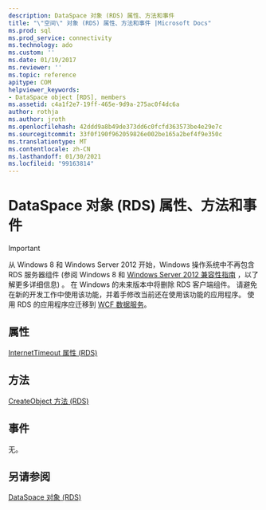 ```yaml
---
description: DataSpace 对象 (RDS) 属性、方法和事件
title: "\"空间\" 对象 (RDS) 属性、方法和事件 |Microsoft Docs"
ms.prod: sql
ms.prod_service: connectivity
ms.technology: ado
ms.custom: ''
ms.date: 01/19/2017
ms.reviewer: ''
ms.topic: reference
apitype: COM
helpviewer_keywords:
- DataSpace object [RDS], members
ms.assetid: c4a1f2e7-19ff-465e-9d9a-275ac0f4dc6a
author: rothja
ms.author: jroth
ms.openlocfilehash: 42ddd9a8b49de373dd6c0fcfd363573be4e29e7c
ms.sourcegitcommit: 33f0f190f962059826e002be165a2bef4f9e350c
ms.translationtype: MT
ms.contentlocale: zh-CN
ms.lasthandoff: 01/30/2021
ms.locfileid: "99163814"
---
```

# <a name="dataspace-object-rds-properties-methods-and-events"></a>DataSpace 对象 (RDS) 属性、方法和事件
> [!IMPORTANT]
>  从 Windows 8 和 Windows Server 2012 开始，Windows 操作系统中不再包含 RDS 服务器组件 (参阅 Windows 8 和 [Windows Server 2012 兼容性指南](https://www.microsoft.com/download/details.aspx?id=27416) ，以了解更多详细信息) 。 在 Windows 的未来版本中将删除 RDS 客户端组件。 请避免在新的开发工作中使用该功能，并着手修改当前还在使用该功能的应用程序。 使用 RDS 的应用程序应迁移到 [WCF 数据服务](/dotnet/framework/wcf/)。  
  
## <a name="properties"></a>属性  
 [InternetTimeout 属性 (RDS)](./internettimeout-property-rds.md)  
  
## <a name="methods"></a>方法  
 [CreateObject 方法 (RDS)](./createobject-method-rds.md)  
  
## <a name="events"></a>事件  
 无。  
  
## <a name="see-also"></a>另请参阅  
 [DataSpace 对象 (RDS)](./dataspace-object-rds.md)